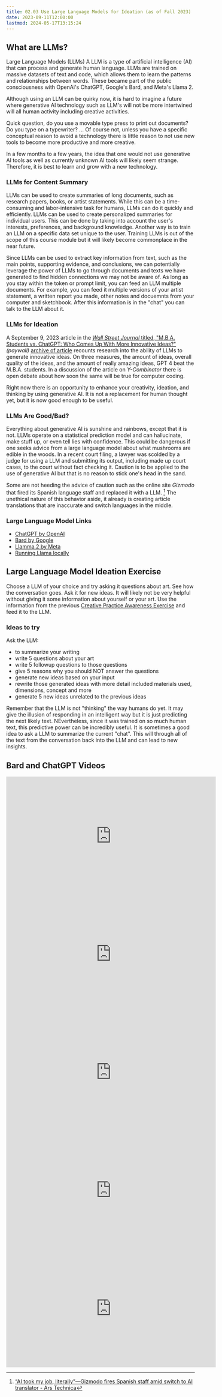 ```yaml
---
title: 02.03 Use Large Language Models for Ideation (as of Fall 2023)
date: 2023-09-11T12:00:00
lastmod: 2024-05-17T13:15:24
---
```


## What are LLMs?

Large Language Models (LLMs) A LLM is a type of artificial intelligence (AI) that can process and generate human language. LLMs are trained on massive datasets of text and code, which allows them to learn the patterns and relationships between words. These became part of the public consciousness with OpenAi's ChatGPT, Google's Bard, and Meta's Llama 2.

Although using an LLM can be quirky now, it is hard to imagine a future where generative AI technology such as LLM's will not be more intertwined will all human activity including creative activities.

Quick question, do you use a movable type press to print out documents? Do you type on a typewriter? ... Of course not, unless you have a specific conceptual reason to avoid a technology there is little reason to not use new tools to become more productive and more creative.

In a few months to a few years, the idea that one would not use generative AI tools as well as currently unknown AI tools will likely seem strange. Therefore, it is best to learn and grow with a new technology.

### LLMs for Content Summary

LLMs can be used to create summaries of long documents, such as research papers, books, or artist statements. While this can be a time-consuming and labor-intensive task for humans, LLMs can do it quickly and efficiently. LLMs can be used to create personalized summaries for individual users. This can be done by taking into account the user's interests, preferences, and background knowledge. Another way is to train an LLM on a specific data set unique to the user. Training LLMs is out of the scope of this course module but it will likely become commonplace in the near future.

Since LLMs can be used to extract key information from text, such as the main points, supporting evidence, and conclusions, we can potentially leverage the power of LLMs to go through documents and texts we have generated to find hidden connections we may not be aware of. As long as you stay within the token or prompt limit, you can feed an LLM multiple documents. For example, you can feed it multiple versions of your artist statement, a written report you made, other notes and docuemnts from your computer and sketchbook. After this information is in the "chat" you can talk to the LLM about it.

### LLMs for Ideation

A September 9, 2023 article in the [_Wall Street Journal_ titled, "M.B.A. Students vs. ChatGPT: Who Comes Up With More Innovative Ideas?"](https://www.wsj.com/tech/ai/mba-students-vs-chatgpt-innovation-679edf3b) _(paywall)_ [archive of article](https://archive.ph/6M6Ke) recounts research into the ability of LLMs to generate innovative ideas. On three measures, the amount of ideas, overall quality of the ideas, and the amount of really amazing ideas, GPT 4 beat the M.B.A. students. In a discussion of the article on _Y-Combinator_ there is open debate about how soon the same will be true for computer coding.

Right now there is an opportunity to enhance your creativity, ideation, and thinking by using generative AI. It is not a replacement for human thought yet, but it is now good enough to be useful.

### LLMs Are Good/Bad?

Everything about generative AI is sunshine and rainbows, except that it is not. LLMs operate on a statistical prediction model and can hallucinate, make stuff up, or even tell lies with confidence. This could be dangerous if one seeks advice from a large language model about what mushrooms are edible in the woods. In a recent court filing, a lawyer was scolded by a judge for using a LLM and submitting its output, including made up court cases, to the court without fact checking it. Caution is to be applied to the use of generative AI but that is no reason to stick one's head in the sand.

Some are not heeding the advice of caution such as the online site _Gizmodo_ that fired its Spanish language staff and replaced it with a LLM. [^1] The unethical nature of this behavior aside, it already is creating article translations that are inaccurate and switch languages in the middle.

### Large Language Model Links

- [ChatGPT by OpenAI](https://chat.openai.com/)
- [Bard by Google](https://bard.google.com/)
- [Llamma 2 by Meta](https://ai.meta.com/llama/)
- [Running Llama locally](https://replicate.com/blog/run-llama-locally)

## Large Language Model Ideation Exercise

Choose a LLM of your choice and try asking it questions about art. See how the conversation goes. Ask it for new ideas. It will likely not be very helpful without giving it some information about yourself or your art. Use the information from the previous [Creative Practice Awareness Exercise](./02-03-use-large-language-models-for-ideation.md) and feed it to the LLM.

### Ideas to try

Ask the LLM:

- to summarize your writing
- write 5 questions about your art
- write 5 followup questions to those questions
- give 5 reasons why you should NOT answer the questions
- generate new ideas based on your input
- rewrite those generated ideas with more detail included materials used, dimensions, concept and more
- generate 5 new ideas unrelated to the previous ideas

Remember that the LLM is not "thinking" the way humans do yet. It may give the illusion of responding in an intelligent way but it is just predicting the next likely text. NEvertheless, since it was trained on so much human text, this predictive power can be incredibly useful. It is sometimes a good idea to ask a LLM to summarize the current "chat". This will through all of the text from the conversation back into the LLM and can lead to new insights.

## Bard and ChatGPT Videos

<div class="video-grid">

<div class="iframe-16-9-container"><iframe class="youTubeIframe" width="560" height="315" src="https://www.youtube.com/embed/6mDcSsXEQE0?si=GAvZj8wjNbG4I1Fv?rel=0" title="YouTube video player" frameborder="0" allow="accelerometer; autoplay; clipboard-write; encrypted-media; gyroscope; picture-in-picture; web-share" allowfullscreen></iframe></div>

<div class="iframe-16-9-container"><iframe class="youTubeIframe" width="560" height="315" src="https://www.youtube.com/embed/y6stpiO5x6o?si=Aj9aIo2nYTMU1fKK?rel=0" title="YouTube video player" frameborder="0" allow="accelerometer; autoplay; clipboard-write; encrypted-media; gyroscope; picture-in-picture; web-share" allowfullscreen></iframe></div>

<div class="iframe-16-9-container"><iframe class="youTubeIframe" width="560" height="315" src="https://www.youtube.com/embed/oVcFCp3YmYk?si=mA-FiA5tGlS5cLK_?rel=0" title="YouTube video player" frameborder="0" allow="accelerometer; autoplay; clipboard-write; encrypted-media; gyroscope; picture-in-picture; web-share" allowfullscreen></iframe></div>

<div class="iframe-16-9-container"><iframe class="youTubeIframe" width="560" height="315" src="https://www.youtube.com/embed/XsCRblZMB9M?si=yJ4nhvm_lt4foXMu?rel=0" title="YouTube video player" frameborder="0" allow="accelerometer; autoplay; clipboard-write; encrypted-media; gyroscope; picture-in-picture; web-share" allowfullscreen></iframe></div>

<div class="iframe-16-9-container"><iframe class="youTubeIframe" width="560" height="315" src="https://www.youtube.com/embed/pEgreiJV3AI?si=zKPK8etNU3nGgeAM?rel=0" title="YouTube video player" frameborder="0" allow="accelerometer; autoplay; clipboard-write; encrypted-media; gyroscope; picture-in-picture; web-share" allowfullscreen></iframe></div>

</div>

[^1]: [“AI took my job, literally”—Gizmodo fires Spanish staff amid switch to AI translator - Ars Technica](https://arstechnica.com/information-technology/2023/09/ai-took-my-job-literally-gizmodo-fires-spanish-staff-amid-switch-to-ai-translator/)
